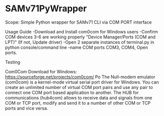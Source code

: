 # SAMv71PyWrapper

Scope: Simple Python wrapper for SAMv71 CLI via COM PORT interface

Usage Guide 
  -Download and Install com0com for Windows users
  -Confirm COM devices 3-6 are working properly "Device Manager/Ports (COM and LPT)" (If not, Update driver)
  -Open 2 separate instances of terminal.py in python console/command line
  -name COM ports COM3, COM4, Open ports.
  
Testing











Com0Com Download for Windows:
https://sourceforge.net/projects/com0com/
Po
The Null-modem emulator (com0com) is a kernel-mode virtual serial port driver for Windows. You can create an unlimited number of virtual COM port pairs and use any pair to connect one COM port based application to another. The HUB for communications (hub4com) allows to receive data and signals from one COM or TCP port, modify and send it to a number of other COM or TCP ports and vice versa.
